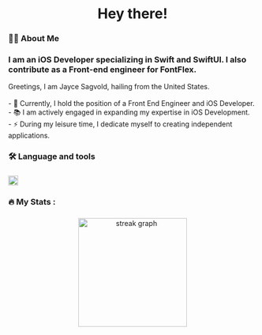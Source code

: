 ###

<h1 align="center">Hey there!</h1>

###

<h3 align="left">👩‍💻  About Me</h3>

### I am an iOS Developer specializing in Swift and SwiftUI. I also contribute as a Front-end engineer for FontFlex.

<p align="left">Greetings, I am Jayce Sagvold, hailing from the United States.<br><br>- 🔭 Currently, I hold the position of a Front End Engineer and iOS Developer.<br>- 📚 I am actively engaged in expanding my expertise in iOS Development.<br>- ⚡ During my leisure time, I dedicate myself to creating independent applications.</p>

###

<h3 align="left">🛠 Language and tools</h3>

###

<div align="left">
  <img src="[https://streak-stats.demolab.com?user=jasjs1&locale=en&mode=daily&theme=dark&hide_border=false&border_radius=5&order=3](https://www.computerhope.com/jargon/j/javascript.png)" height="20" alt="streak graph"  />
</div>

###

<h3 align="left">🔥   My Stats :</h3>

###

<div align="center">
  <img src="https://streak-stats.demolab.com?user=jasjs1&locale=en&mode=daily&theme=dark&hide_border=false&border_radius=5&order=3" height="220" alt="streak graph"  />
</div>

###
